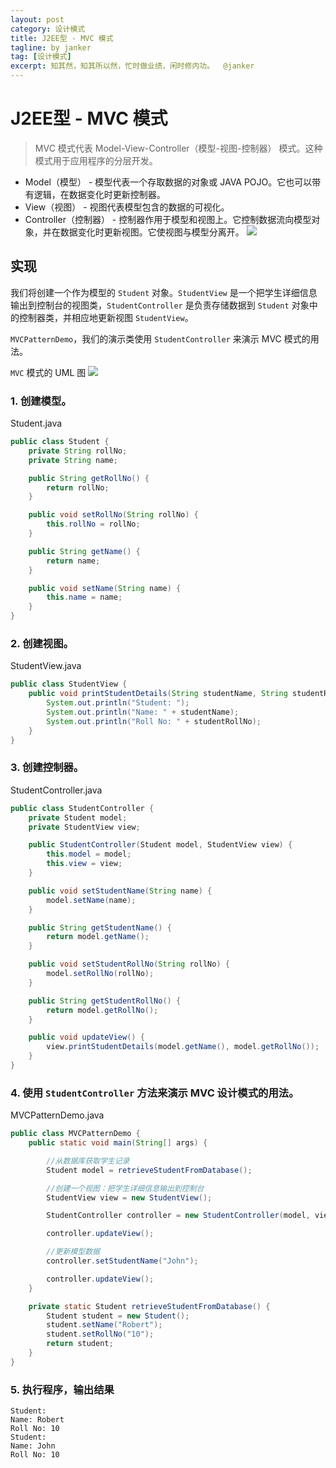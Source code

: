 ```yaml
---
layout: post
category: 设计模式
title: J2EE型 - MVC 模式
tagline: by janker
tag: [设计模式]
excerpt: 知其然，知其所以然，忙时做业绩，闲时修内功。  @janker
--- 
```

# J2EE型 - MVC 模式
> MVC 模式代表 Model-View-Controller（模型-视图-控制器） 模式。这种模式用于应用程序的分层开发。

- Model（模型） - 模型代表一个存取数据的对象或 JAVA POJO。它也可以带有逻辑，在数据变化时更新控制器。
- View（视图） - 视图代表模型包含的数据的可视化。
- Controller（控制器） - 控制器作用于模型和视图上。它控制数据流向模型对象，并在数据变化时更新视图。它使视图与模型分离开。
 ![](https://cdn.jsdelivr.net/gh/janker0718/image_store@master/img/20220403230518.png)

## 实现
我们将创建一个作为模型的 `Student` 对象。`StudentView` 是一个把学生详细信息输出到控制台的视图类，`StudentController` 是负责存储数据到 `Student` 对象中的控制器类，并相应地更新视图 `StudentView`。

`MVCPatternDemo`，我们的演示类使用 `StudentController` 来演示 MVC 模式的用法。

`MVC` 模式的 UML 图
![](https://cdn.jsdelivr.net/gh/janker0718/image_store@master/img/20220403230557.png)
### 1. 创建模型。
Student.java
```java
public class Student {
    private String rollNo;
    private String name;

    public String getRollNo() {
        return rollNo;
    }

    public void setRollNo(String rollNo) {
        this.rollNo = rollNo;
    }

    public String getName() {
        return name;
    }

    public void setName(String name) {
        this.name = name;
    }
}
```
### 2. 创建视图。

StudentView.java
```java
public class StudentView {
    public void printStudentDetails(String studentName, String studentRollNo) {
        System.out.println("Student: ");
        System.out.println("Name: " + studentName);
        System.out.println("Roll No: " + studentRollNo);
    }
}
```
### 3. 创建控制器。

StudentController.java
```java
public class StudentController {
    private Student model;
    private StudentView view;

    public StudentController(Student model, StudentView view) {
        this.model = model;
        this.view = view;
    }

    public void setStudentName(String name) {
        model.setName(name);
    }

    public String getStudentName() {
        return model.getName();
    }

    public void setStudentRollNo(String rollNo) {
        model.setRollNo(rollNo);
    }

    public String getStudentRollNo() {
        return model.getRollNo();
    }

    public void updateView() {
        view.printStudentDetails(model.getName(), model.getRollNo());
    }
}
```
### 4. 使用 `StudentController` 方法来演示 MVC 设计模式的用法。

MVCPatternDemo.java
```java
public class MVCPatternDemo {
    public static void main(String[] args) {

        //从数据库获取学生记录
        Student model = retrieveStudentFromDatabase();

        //创建一个视图：把学生详细信息输出到控制台
        StudentView view = new StudentView();

        StudentController controller = new StudentController(model, view);

        controller.updateView();

        //更新模型数据
        controller.setStudentName("John");

        controller.updateView();
    }

    private static Student retrieveStudentFromDatabase() {
        Student student = new Student();
        student.setName("Robert");
        student.setRollNo("10");
        return student;
    }
}
```
### 5. 执行程序，输出结果

```shell
Student:
Name: Robert
Roll No: 10
Student:
Name: John
Roll No: 10
```